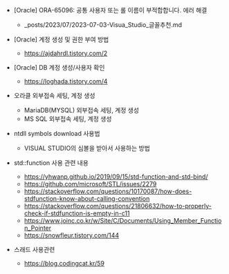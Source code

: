 * [Oracle] ORA-65096: 공통 사용자 또는 롤 이름이 부적합합니다. 에러 해결
  * _posts/2023/07/2023-07-03-Visua_Studio_글꼴추천.md

* [Oracle] 계정 생성 및 권한 부여 방법
  * https://ajdahrdl.tistory.com/2

* [Oracle] DB 계정 생성/사용자 확인
  * https://loghada.tistory.com/4

* 오라클 외부접속 세팅, 계정 생성
  * MariaDB(MYSQL) 외부접속 세팅, 계정 생성
  * MS SQL 외부접속 세팅, 계정 생성

* ntdll symbols download 사용법
  * VISUAL STUDIO의 심볼을 받아서 사용하는 방법

* std::function 사용 관련 내용
  * https://yhwanp.github.io/2019/09/15/std-function-and-std-bind/
  * https://github.com/microsoft/STL/issues/2279
  * https://stackoverflow.com/questions/10170087/how-does-stdfunction-know-about-calling-convention
  * https://stackoverflow.com/questions/21806632/how-to-properly-check-if-stdfunction-is-empty-in-c11
  * https://www.joinc.co.kr/w/Site/C/Documents/Using_Member_Function_Pointer
  * https://snowfleur.tistory.com/144


* 스래드 사용관련
  * https://blog.codingcat.kr/59

